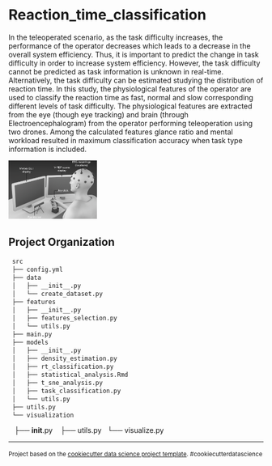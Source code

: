 Reaction_time_classification
==============================

In the teleoperated scenario, as the task difficulty increases, the performance of the operator decreases which leads to a decrease in the overall system efficiency. Thus, it is important to predict the change in task difficulty in order to increase system efficiency. However, the task difficulty cannot be predicted as task information is unknown in real-time. Alternatively, the task difficulty can be estimated studying the distribution of reaction time. In this study, the physiological features of the operator are used to classify the reaction time as fast, normal and slow corresponding different levels of task difficulty. The physiological features are extracted from the eye (though eye tracking) and brain (through Electroencephalogram) from the operator performing teleoperation using two drones. Among the calculated features glance ratio and mental workload resulted in maximum classification accuracy when task type information is included.

<img  align="..." src="/docs/tele_opreration_setup.png" alt="reaction_time" width="175"/>


Project Organization
------------
     src
     ├── config.yml
     ├── data
     │   ├── __init__.py
     │   └── create_dataset.py
     ├── features
     │   ├── __init__.py
     │   ├── features_selection.py
     │   └── utils.py
     ├── main.py
     ├── models
     │   ├── __init__.py
     │   ├── density_estimation.py
     │   ├── rt_classification.py
     │   ├── statistical_analysis.Rmd
     │   ├── t_sne_analysis.py
     │   ├── task_classification.py
     │   └── utils.py
     ├── utils.py
     └── visualization
            ├── __init__.py
            ├── utils.py
            └── visualize.py

------------
<p><small>Project based on the <a target="_blank" href="https://drivendata.github.io/cookiecutter-data-science/">cookiecutter data science project template</a>. #cookiecutterdatascience</small></p>
